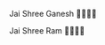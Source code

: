                                                    
 
Jai Shree Ganesh 👏🏻🌸🌼

Jai Shree Ram 👏🏻🌸🌼
   
